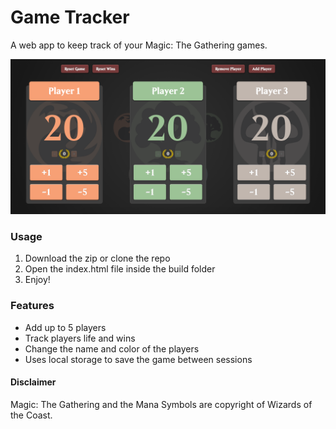 # Game Tracker

A web app to keep track of your Magic: The Gathering games.

![](screenshot.png)

### Usage

1. Download the zip or clone the repo
2. Open the index.html file inside the build folder
3. Enjoy!

### Features

* Add up to 5 players
* Track players life and wins
* Change the name and color of the players
* Uses local storage to save the game between sessions

#### Disclaimer

Magic: The Gathering and the Mana Symbols are copyright of Wizards of the Coast.


